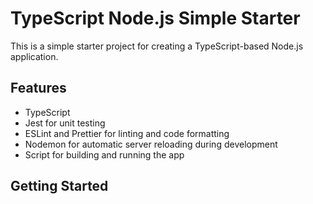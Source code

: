# TypeScript Node.js Simple Starter

This is a simple starter project for creating a TypeScript-based Node.js application.

## Features

* TypeScript
* Jest for unit testing
* ESLint and Prettier for linting and code formatting
* Nodemon for automatic server reloading during development
* Script for building and running the app

## Getting Started
